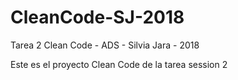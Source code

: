 # CleanCode-SJ-2018
Tarea 2 Clean Code -  ADS - Silvia Jara - 2018

Este es el proyecto Clean Code de la tarea session 2
